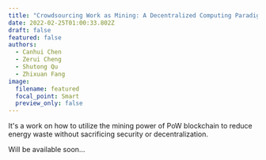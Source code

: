 ```yaml
---
title: "Crowdsourcing Work as Mining: A Decentralized Computing Paradigm"
date: 2022-02-25T01:00:33.802Z
draft: false
featured: false
authors:
  - Canhui Chen
  - Zerui Cheng
  - Shutong Qu
  - Zhixuan Fang
image:
  filename: featured
  focal_point: Smart
  preview_only: false
---
```

It's a work on how to utilize the mining power of PoW blockchain to reduce energy waste without sacrificing security or decentralization. 

Will be available soon...